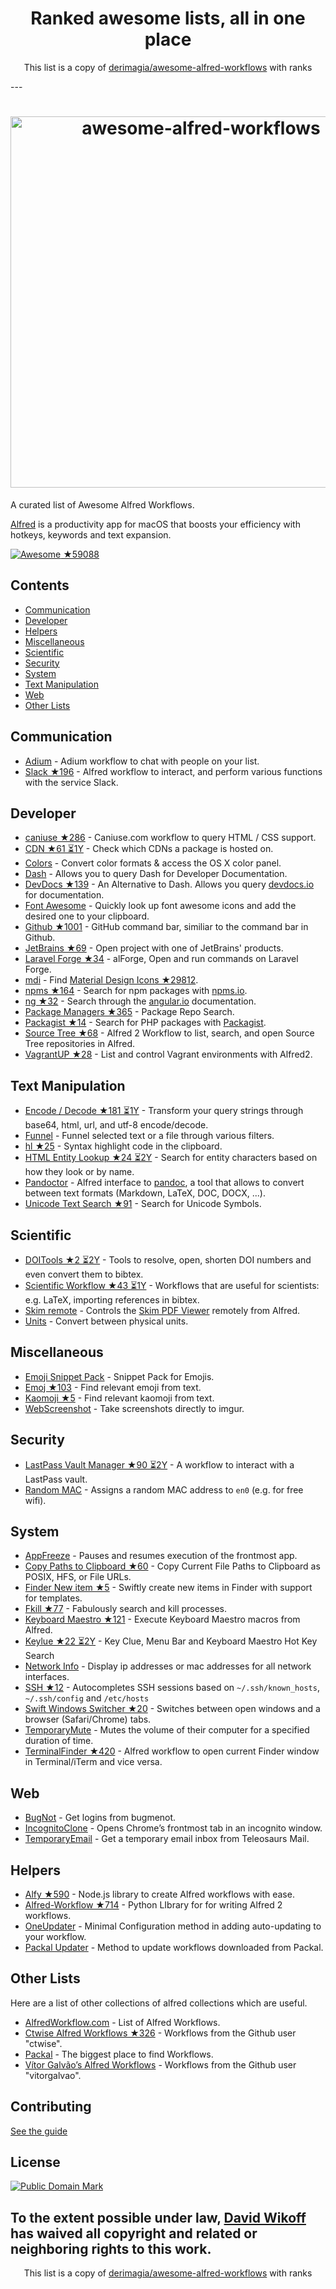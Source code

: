 <h1 align="center">
Ranked awesome lists, all in one place
</h1>
<p align="center">
	This list is a copy of <a href="derimagia/awesome-alfred-workflows">derimagia/awesome-alfred-workflows</a> with ranks
</p>
---
<h1 align="center">
	<img width="594" src="https://cdn.rawgit.com/derimagia/awesome-alfred-workflows/master/media/header.gif" alt="awesome-alfred-workflows">
	<br>
</h1>

A curated list of Awesome Alfred Workflows.

[Alfred](https://www.alfredapp.com/) is a productivity app for macOS that boosts your efficiency with hotkeys, keywords and text expansion.

[![Awesome](https://cdn.rawgit.com/sindresorhus/awesome/d7305f38d29fed78fa85652e3a63e154dd8e8829/media/badge.svg) ★59088](https://github.com/sindresorhus/awesome)

## Contents
- [Communication](#communication)
- [Developer](#developer)
- [Helpers](#helpers)
- [Miscellaneous](#miscellaneous)
- [Scientific](#scientific)
- [Security](#security)
- [System](#system)
- [Text Manipulation](#text-manipulation)
- [Web](#web)
- [Other Lists](#other-lists)

## Communication
- [Adium](http://www.alfredforum.com/topic/1274-adium-workflow/) - Adium workflow to chat with people on your list.
- [Slack ★196](https://github.com/fspinillo/slackfred) - Alfred workflow to interact, and perform various functions with the service Slack.

## Developer
- [caniuse ★286](https://github.com/willfarrell/alfred-caniuse-workflow) - Caniuse.com workflow to query HTML / CSS support.
- [CDN ★61 ⏳1Y](https://github.com/willfarrell/alfred-cdn-workflow) - Check which CDNs a package is hosted on.
- [Colors](http://www.packal.org/workflow/colors) - Convert color formats & access the OS X color panel.
- [Dash](https://kapeli.com/dash) - Allows you to query Dash for Developer Documentation.
- [DevDocs ★139](https://github.com/yannickglt/alfred-devdocs) - An Alternative to Dash. Allows you query [devdocs.io](https://devdocs.io/) for documentation.
- [Font Awesome](https://github.com/ruedap/alfred2-font-awesome-workflow) - Quickly look up font awesome icons and add the desired one to your clipboard.
- [Github ★1001](https://github.com/gharlan/alfred-github-workflow) - GitHub command bar, similiar to the command bar in Github.
- [JetBrains ★69](https://github.com/bchatard/jetbrains-alfred-workflow) - Open project with one of JetBrains' products.
- [Laravel Forge ★34](https://github.com/vmitchell85/alforge) - alForge, Open and run commands on Laravel Forge.
- [mdi](https://github.com/importre/alfred-mdi) - Find [Material Design Icons ★29812](https://github.com/google/material-design-icons).
- [npms ★164](https://github.com/sindresorhus/alfred-npms) - Search for npm packages with [npms.io](https://npms.io).
- [ng ★32](https://github.com/SamVerschueren/alfred-ng) - Search through the [angular.io](https://angular.io) documentation.
- [Package Managers ★365](https://github.com/willfarrell/alfred-pkgman-workflow) - Package Repo Search.
- [Packagist ★14](https://github.com/vinkla/alfred-packagist) - Search for PHP packages with [Packagist](https://packagist.org).
- [Source Tree ★68](https://github.com/zhaocai/alfred2-sourcetree-workflow) - Alfred 2 Workflow to list, search, and open Source Tree repositories in Alfred.
- [VagrantUP ★28](https://github.com/m1keil/alfred-vagrant-workflow) - List and control Vagrant environments with Alfred2.

## Text Manipulation
- [Encode / Decode ★181 ⏳1Y](https://github.com/willfarrell/alfred-encode-decode-workflow) - Transform your query strings through base64, html, url, and utf-8 encode/decode.
- [Funnel](http://www.packal.org/workflow/funnel) - Funnel selected text or a file through various filters.
- [hl ★25](https://github.com/importre/alfred-hl) - Syntax highlight code in the clipboard.
- [HTML Entity Lookup ★24 ⏳2Y](https://github.com/ajgon/alfred2-html-entity-lookup) - Search for entity characters based on how they look or by name.
- [Pandoctor](https://github.com/smargh/alfred_pandoctor) - Alfred interface to [pandoc](http://pandoc.org), a tool that allows to convert between text formats (Markdown, LaTeX, DOC, DOCX, ...).
- [Unicode Text Search ★91](https://github.com/bevesce/unicode-symbols-search) - Search for Unicode Symbols.

## Scientific
- [DOITools ★2 ⏳2Y](https://github.com/hbuschme/doi-tools-alfred-workflow) - Tools to resolve, open, shorten DOI numbers and even convert them to bibtex.
- [Scientific Workflow ★43 ⏳1Y](https://github.com/andrewning/alfred-workflows-scientific) - Workflows that are useful for scientists: e.g. LaTeX, importing references in bibtex.
- [Skim remote](http://www.packal.org/workflow/skim-remote) - Controls the [Skim PDF Viewer](http://skim-app.sourceforge.net) remotely from Alfred.
- [Units](http://designandsuch.com/work/alfred-workflow-units) - Convert between physical units.

## Miscellaneous
- [Emoji Snippet Pack](http://joelcalifa.com/blog/alfred-emoji-snippet-pack/) - Snippet Pack for Emojis.
- [Emoj ★103](https://github.com/sindresorhus/alfred-emoj) - Find relevant emoji from text.
- [Kaomoji ★5](https://github.com/vinkla/alfred-kaomoji) - Find relevant kaomoji from text.
- [WebScreenshot](https://github.com/vitorgalvao/alfred-workflows/tree/master/WebScreenshot) - Take screenshots directly to imgur.

## Security
- [LastPass Vault Manager ★90 ⏳2Y](https://github.com/bachya/lp-vault-manager) - A workflow to interact with a LastPass vault.
- [Random MAC](http://www.packal.org/workflow/random-mac) - Assigns a random MAC address to `en0` (e.g. for free wifi).

## System
- [AppFreeze](https://github.com/vitorgalvao/alfred-workflows/tree/master/AppFreeze) - Pauses and resumes execution of the frontmost app.
- [Copy Paths to Clipboard ★60](https://github.com/franzheidl/copy-paths-to-clipboard) - Copy Current File Paths to Clipboard as POSIX, HFS, or File URLs.
- [Finder New item ★5](https://github.com/danielbayley/alfred-finder-new-item) - Swiftly create new items in Finder with support for templates.
- [Fkill ★77](https://github.com/SamVerschueren/alfred-fkill) - Fabulously search and kill processes.
- [Keyboard Maestro ★121](https://github.com/iansinnott/alfred-maestro) - Execute Keyboard Maestro macros from Alfred.
- [Keylue ★22 ⏳2Y](https://github.com/zhaocai/alfred2-keylue-workflow) - Key Clue, Menu Bar and Keyboard Maestro Hot Key Search
- [Network Info](http://www.packal.org/workflow/network-info) -  Display ip addresses or mac addresses for all network interfaces.
- [SSH ★12](https://github.com/isometry/alfred-ssh) - Autocompletes SSH sessions based on `~/.ssh/known_hosts`, `~/.ssh/config` and `/etc/hosts`
- [Swift Windows Switcher ★20](https://github.com/mandrigin/AlfredSwitchWindows) - Switches between open windows and a browser (Safari/Chrome) tabs.
- [TemporaryMute](http://www.packal.org/workflow/temporary-mute) - Mutes the volume of their computer for a specified duration of time.
- [TerminalFinder ★420](https://github.com/LeEnno/alfred-terminalfinder) - Alfred workflow to open current Finder window in Terminal/iTerm and vice versa.

## Web
- [BugNot](https://github.com/vitorgalvao/alfred-workflows/tree/master/BugNot) - Get logins from bugmenot.
- [IncognitoClone](https://github.com/vitorgalvao/alfred-workflows/tree/master/IncognitoClone) - Opens Chrome’s frontmost tab in an incognito window.
- [TemporaryEmail](https://github.com/vitorgalvao/alfred-workflows/tree/master/TemporaryEmail) - Get a temporary email inbox from Teleosaurs Mail.

## Helpers
- [Alfy ★590](https://github.com/sindresorhus/alfy) - Node.js library to create Alfred workflows with ease.
- [Alfred-Workflow ★714](https://github.com/deanishe/alfred-workflow) - Python LIbrary for for writing Alfred 2 workflows.
- [OneUpdater](https://github.com/vitorgalvao/alfred-workflows/tree/master/OneUpdater) - Minimal Configuration method in adding auto-updating to your workflow.
- [Packal Updater](http://www.packal.org/workflow/packal-updater) - Method to update workflows downloaded from Packal.

## Other Lists
Here are a list of other collections of alfred collections which are useful.

- [AlfredWorkflow.com](http://alfredworkflow.com) - List of Alfred Workflows.
- [Ctwise Alfred Workflows ★326](https://github.com/ctwise/alfred-workflows) - Workflows from the Github user "ctwise".
- [Packal](http://www.packal.org/) - The biggest place to find Workflows.
- [Vítor Galvão’s Alfred Workflows](https://github.com/vitorgalvao/alfred-workflows/) - Workflows from the Github user "vitorgalvao".

## Contributing
[See the guide](https://github.com/derimagia/awesome-alfred-workflows/blob/master/CONTRIBUTING.md)

## License
<a rel="license" href="http://creativecommons.org/publicdomain/mark/1.0/">
<img src="http://mirrors.creativecommons.org/presskit/buttons/88x31/svg/cc-zero.svg"
     style="border-style: none;" alt="Public Domain Mark" />
</a>

To the extent possible under law, [David Wikoff](https://github.com/derimagia) has waived all copyright and related or neighboring rights to this work.
---
<p align="center">
	This list is a copy of <a href="derimagia/awesome-alfred-workflows">derimagia/awesome-alfred-workflows</a> with ranks
</p>

<script>
  (function(i,s,o,g,r,a,m){i['GoogleAnalyticsObject']=r;i[r]=i[r]||function(){
  (i[r].q=i[r].q||[]).push(arguments)},i[r].l=1*new Date();a=s.createElement(o),
  m=s.getElementsByTagName(o)[0];a.async=1;a.src=g;m.parentNode.insertBefore(a,m)
  })(window,document,'script','https://www.google-analytics.com/analytics.js','ga');

  ga('create', 'UA-100705027-1', 'auto');
  ga('send', 'pageview');

</script>
